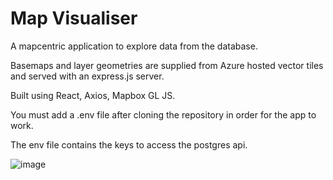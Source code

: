 # Map Visualiser
A mapcentric application to explore data from the database.

Basemaps and layer geometries are supplied from Azure hosted vector tiles and served with an express.js server.

Built using React, Axios, Mapbox GL JS.

You must add a .env file after cloning the repository in order for the app to work.

The env file contains the keys to access the postgres api.

![image](https://user-images.githubusercontent.com/66959816/161083812-fc9ea4ea-5002-4d09-ade1-e8e100a403c5.png)
